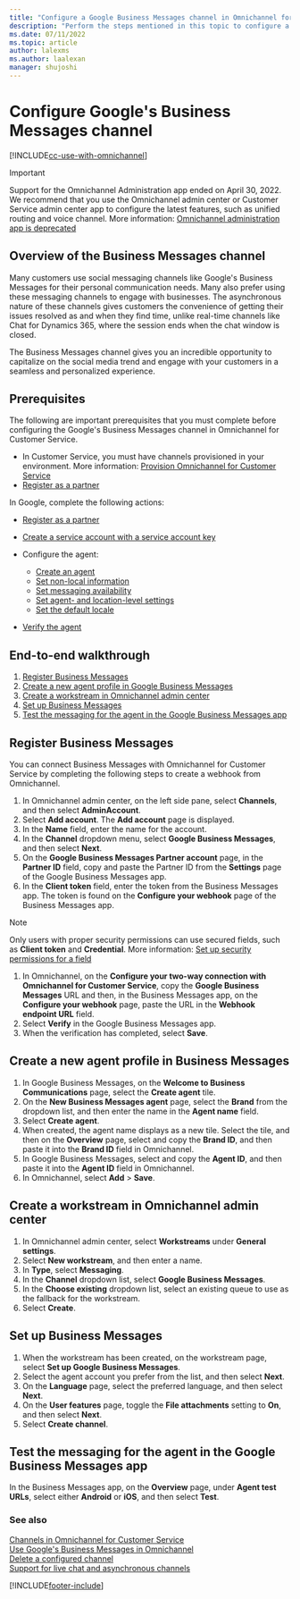 ```yaml
---
title: "Configure a Google Business Messages channel in Omnichannel for Customer Service | MicrosoftDocs"
description: "Perform the steps mentioned in this topic to configure a Google Business Messages channel in Omnichannel for Customer Service."
ms.date: 07/11/2022
ms.topic: article
author: lalexms
ms.author: laalexan
manager: shujoshi
---
```

# Configure Google's Business Messages channel

[!INCLUDE[cc-use-with-omnichannel](../includes/cc-use-with-omnichannel.md)]

> [!Important]
> Support for the Omnichannel Administration app ended on April 30, 2022. We recommend that you use the Omnichannel admin center or Customer Service admin center app to configure the latest features, such as unified routing and voice channel. More information: [Omnichannel administration app is deprecated](deprecations-customer-service.md#omnichannel-administration-app-is-deprecated)

## Overview of the Business Messages channel

Many customers use social messaging channels like Google's Business Messages for their personal communication needs. Many also prefer using these messaging channels to engage with businesses. The asynchronous nature of these channels gives customers the convenience of getting their issues resolved as and when they find time, unlike real-time channels like Chat for Dynamics 365, where the session ends when the chat window is closed.

The Business Messages channel gives you an incredible opportunity to capitalize on the social media trend and engage with your customers in a seamless and personalized experience.

## Prerequisites

The following are important prerequisites that you must complete before configuring the Google's Business Messages channel in Omnichannel for Customer Service.

- In Customer Service, you must have channels provisioned in your environment. More information: [Provision Omnichannel for Customer Service](/omnichannel-provision-license.md)
- [Register as a partner](https://developers.google.com/business-communications/business-messages/guides/how-to/register#register_as_a_partner)

In Google, complete the following actions:

- [Register as a partner](https://developers.google.com/business-communications/business-messages/guides/how-to/register#register_as_a_partner)
-	[Create a service account with a service account key](https://developers.google.com/business-communications/business-messages/guides/how-to/register#create_a_service_account)

- Configure the agent:
  -	[Create an agent](https://developers.google.com/business-communications/business-messages/guides/how-to/agents?method=console)
  -	[Set non-local information](https://developers.google.com/business-communications/business-messages/guides/how-to/agents/non-local?method=console)
  -	[Set messaging availability](https://developers.google.com/business-communications/business-messages/guides/how-to/agents/availability?method=console)
  - [Set agent- and location-level settings](https://developers.google.com/business-communications/business-messages/guides/how-to/agents/begin-conversation?method=console)
  -	[Set the default locale](https://developers.google.com/business-communications/business-messages/guides/how-to/agents/localization?method=console#update-default-locale)
  
-	[Verify the agent](https://developers.google.com/business-communications/business-messages/guides/how-to/verify?method=console)

## End-to-end walkthrough

1. [Register Business Messages](#register-business-messages)
2. [Create a new agent profile in Google Business Messages](#create-a-new-agent-profile-in-google-business-messages)
3. [Create a workstream in Omnichannel admin center](#create-a-workstream-in-omnichannel-admin-center)
4. [Set up Business Messages](#set-up-business-messages)
5. [Test the messaging for the agent in the Google Business Messages app](#test-the-messaging-for-the-agent-in-the-google-business-messages-app)

## Register Business Messages

You can connect Business Messages with Omnichannel for Customer Service by completing the following steps to create a webhook from Omnichannel.

1. In Omnichannel admin center, on the left side pane, select **Channels**, and then select **AdminAccount**.
1. Select **Add account**. The **Add account** page is displayed.
1. In the **Name** field, enter the name for the account.
1. In the **Channel** dropdown menu, select **Google Business Messages**, and then select **Next**.
1. On the **Google Business Messages Partner account** page, in the **Partner ID** field, copy and paste the Partner ID from the **Settings** page of the Google Business Messages app.
1. In the **Client token** field, enter the token from the Business Messages app. The token is found on the **Configure your webhook** page of the Business Messages app.
  > [!Note]
  > Only users with proper security permissions can use secured fields, such as **Client token** and **Credential**. More information: [Set up security permissions for a field](/power-platform/admin/set-up-security-permissions-field)

1. In Omnichannel, on the **Configure your two-way connection with Omnichannel for Customer Service**, copy the **Google Business Messages** URL and then, in the Business Messages app, on the **Configure your webhook** page, paste the URL in the **Webhook endpoint URL** field.
1. Select **Verify** in the Google Business Messages app.
1. When the verification has completed, select **Save**.

## Create a new agent profile in Business Messages
1. In Google Business Messages, on the **Welcome to Business Communications** page, select the **Create agent** tile.
1. On the **New Business Messages agent** page, select the **Brand** from the dropdown list, and then enter the name in the **Agent name** field.
1. Select **Create agent**.
1. When created, the agent name displays as a new tile. Select the tile, and then on the **Overview** page, select and copy the **Brand ID**, and then paste it into the **Brand ID** field in Omnichannel.
1. In Google Business Messages, select and copy the **Agent ID**, and then paste it into the **Agent ID** field in Omnichannel.
1. In Omnichannel, select **Add** > **Save**.

## Create a workstream in Omnichannel admin center
1. In Omnichannel admin center, select **Workstreams** under **General settings**.
1. Select **New workstream**, and then enter a name.
1. In **Type**, select **Messaging**.
1. In the **Channel** dropdown list, select **Google Business Messages**.
1. In the **Choose existing** dropdown list, select an existing queue to use as the fallback for the workstream.
1. Select **Create**.

## Set up Business Messages
1. When the workstream has been created, on the workstream page, select **Set up Google Business Messages**.
1. Select the agent account you prefer from the list, and then select **Next**.
1. On the **Language** page, select the preferred language, and then select **Next**.
1. On the **User features** page, toggle the **File attachments** setting to **On**, and then select **Next**.
1. Select **Create channel**.

## Test the messaging for the agent in the Google Business Messages app
In the Business Messages app, on the **Overview** page, under **Agent test URLs**, select either **Android** or **iOS**, and then select **Test**.

### See also

[Channels in Omnichannel for Customer Service](channels.md)  
[Use Google's Business Messages in Omnichannel](use-google-business-messages.md)  
[Delete a configured channel](delete-channel.md)  
[Support for live chat and asynchronous channels](card-support-in-channels.md)  

[!INCLUDE[footer-include](../includes/footer-banner.md)]

